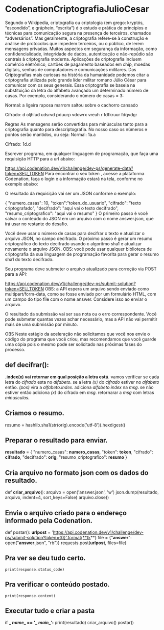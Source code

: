 # CodenationCriptografiaJulioCesar
 
Segundo o Wikipedia, criptografia ou criptologia (em grego: kryptós, “escondido”, e gráphein, “escrita”) é o estudo e prática de princípios e técnicas para comunicação segura na presença de terceiros, chamados “adversários”. Mas geralmente, a criptografia refere-se à construção e análise de protocolos que impedem terceiros, ou o público, de lerem mensagens privadas. Muitos aspectos em segurança da informação, como confidencialidade, integridade de dados, autenticação e não-repúdio são centrais à criptografia moderna. Aplicações de criptografia incluem comércio eletrônico, cartões de pagamento baseados em chip, moedas digitais, senhas de computadores e comunicações militares. Das Criptografias mais curiosas na história da humanidade podemos citar a criptografia utilizada pelo grande líder militar romano Júlio César para comunicar com os seus generais. Essa criptografia se baseia na substituição da letra do alfabeto avançado um determinado número de casas. Por exemplo, considerando o número de casas = 3:

Normal: a ligeira raposa marrom saltou sobre o cachorro cansado

Cifrado: d oljhlud udsrvd pduurp vdowrx vreuh r fdfkruur fdqvdgr

Regras
As mensagens serão convertidas para minúsculas tanto para a criptografia quanto para descriptografia.
No nosso caso os números e pontos serão mantidos, ou seja:
Normal: 1a.a

Cifrado: 1d.d

Escrever programa, em qualquer linguagem de programação, que faça uma requisição HTTP para a url abaixo:

https://api.codenation.dev/v1/challenge/dev-ps/generate-data?token=SEU_TOKEN
Para encontrar o seu token , acesse a plataforma Codenation, faça o login e a informação estará na tela, conforme no exemplo abaixo:



O resultado da requisição vai ser um JSON conforme o exemplo:

{
	"numero_casas": 10,
	"token":"token_do_usuario",
	"cifrado": "texto criptografado",
	"decifrado": "aqui vai o texto decifrado",
	"resumo_criptografico": "aqui vai o resumo"
}
O primeiro passo é você salvar o conteúdo do JSON em um arquivo com o nome answer.json, que irá usar no restante do desafio.

Você deve usar o número de casas para decifrar o texto e atualizar o arquivo JSON, no campo decifrado. O próximo passo é gerar um resumo criptográfico do texto decifrado usando o algoritmo sha1 e atualizar novamente o arquivo JSON. OBS: você pode usar qualquer biblioteca de criptografia da sua linguagem de programação favorita para gerar o resumo sha1 do texto decifrado.

Seu programa deve submeter o arquivo atualizado para correção via POST para a API:

https://api.codenation.dev/v1/challenge/dev-ps/submit-solution?token=SEU_TOKEN
OBS: a API espera um arquivo sendo enviado como multipart/form-data, como se fosse enviado por um formulário HTML, com um campo do tipo file com o nome answer. Considere isso ao enviar o arquivo.

O resultado da submissão vai ser sua nota ou o erro correspondente. Você pode submeter quantas vezes achar necessário, mas a API não vai permitir mais de uma submissão por minuto.

OBS
Neste estágio da aceleração não solicitamos que você nos envie o código do programa que você criou, mas recomendamos que você guarde uma cópia pois o mesmo pode ser solicitado nas próximas fases do processo.



## def decifrar():
**.index(x)  vai retornar em qual posição a letra está.**
vamos verificar se cada letra do *cifrado* esta no *alfabeto*.
	se a letra *(x)* do *cifrado* estiver no *alfabeto* então.
		*(pos)* vira a  *alfabeto.index.*
		adiciona *alfabeto.index* na *msg*.
	se não estiver então adiciona *(x)* do cifrado em *msg*.
retornarar a *msg* com letras *minusculas*.


## Criamos o resumo.

resumo = hashlib.sha1(str(orig).encode('utf-8')).hexdigest()


## Preparar o resultado para enviar.

**resultado** = {
"numero_casas": **numero_casas**,
"token": **token**,
"cifrado": **cifrado**,
"decifrado": **orig**,
"resumo_criptografico": **resumo**
}


## Cria arquivo no formato json com os dados do resultado.

def **criar_arquivo**():
    arquivo = open('answer.json', 'w')
    json.dump(resultado, arquivo, indent=4, sort_keys=False)
    arquivo.close()



## Envia o arquivo criado para o endereço informado pela Codenation.
def postar():
    **urlpost** = 'https://api.codenation.dev/v1/challenge/dev-ps/submit-solution?token={0}'.format(**tk**)
    file = {"**answer**": open("**answer**.json", "rb")}
    requests.post(**urlpost**, files=file)

## Pra ver se deu tudo certo.

    print(response.status_code)

## Pra verificar o conteúdo postado.

    print(response.content) 



## Executar tudo e criar a pasta

if **_ _name__ == '_ _main__':**
    print(resultado)
    criar_arquivo()
    postar()
